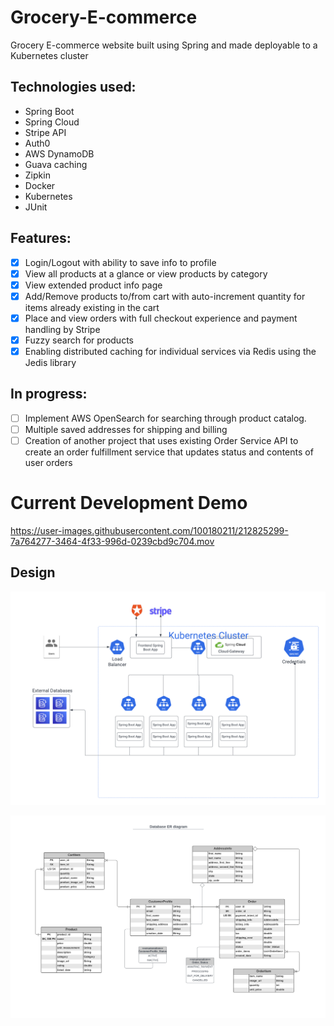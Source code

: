 # Grocery-E-commerce
Grocery E-commerce website built using Spring and made deployable to a Kubernetes cluster

## Technologies used:
- Spring Boot
- Spring Cloud
- Stripe API
- Auth0
- AWS DynamoDB
- Guava caching
- Zipkin
- Docker
- Kubernetes
- JUnit

## Features:
- [x] Login/Logout with ability to save info to profile
- [x] View all products at a glance or view products by category
- [x] View extended product info page
- [x] Add/Remove products to/from cart with auto-increment quantity for items already existing in the cart
- [x] Place and view orders with full checkout experience and payment handling by Stripe
- [x] Fuzzy search for products
- [x] Enabling distributed caching for individual services via Redis using the Jedis library
## In progress:
- [ ] Implement AWS OpenSearch for searching through product catalog.
- [ ] Multiple saved addresses for shipping and billing
- [ ] Creation of another project that uses existing Order Service API to create an order fulfillment service that updates status and contents of user orders

# Current Development Demo


https://user-images.githubusercontent.com/100180211/212825299-7a764277-3464-4f33-996d-0239cbd9c704.mov

## Design

![Architecture diagram](design_diagrams/architecture_diagram.png)

![Database ER diagram](design_diagrams/database_ER_diagram.png)
